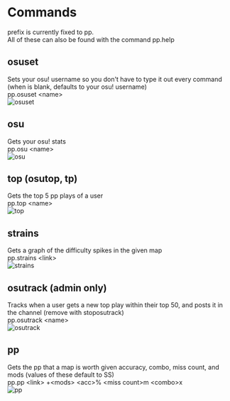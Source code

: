 # Commands
prefix is currently fixed to pp.  
All of these can also be found with the command pp.help <command>  
## osuset
Sets your osu! username so you don't have to type it out every command (when <name> is blank, defaults to your osu! username)  
pp.osuset \<name>  
![osuset](https://cdn.discordapp.com/attachments/437091189792047125/782988806050807808/unknown.png)  
## osu
Gets your osu! stats  
pp.osu \<name>  
![osu](https://cdn.discordapp.com/attachments/644268290474115075/782989222004129822/unknown.png)  
## top (osutop, tp)
Gets the top 5 pp plays of a user  
pp.top \<name>  
![top](https://cdn.discordapp.com/attachments/644268290474115075/782990219230183434/unknown.png)  
## strains  
Gets a graph of the difficulty spikes in the given map  
pp.strains \<link>  
![strains](https://cdn.discordapp.com/attachments/644268290474115075/782990812358246491/unknown.png)  
## osutrack (admin only)  
Tracks when a user gets a new top play within their top 50, and posts it in the channel (remove with stoposutrack)  
pp.osutrack \<name>  
![osutrack](https://cdn.discordapp.com/attachments/644268290474115075/782991443823558656/unknown.png)
## pp
Gets the pp that a map is worth given accuracy, combo, miss count, and mods (values of these default to SS)  
pp.pp \<link> +\<mods> \<acc>% \<miss count>m \<combo>x   
![pp](https://cdn.discordapp.com/attachments/644268290474115075/782989866115792926/unknown.png)
